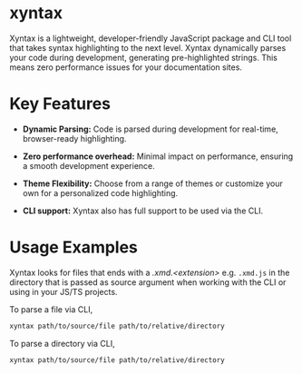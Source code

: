 # xyntax
Xyntax is a lightweight, developer-friendly JavaScript package and CLI tool that takes syntax highlighting to the next level. Xyntax dynamically parses your code during development, generating pre-highlighted strings. This means zero performance issues for your documentation sites. 



# Key Features

- **Dynamic Parsing:** Code is parsed during development for real-time, browser-ready highlighting.    

- **Zero performance overhead:** Minimal impact on performance, ensuring a smooth development experience.    

- **Theme Flexibility:** Choose from a range of themes or customize your own for a personalized code highlighting.    

- **CLI support:** Xyntax also has full support to be used via the CLI.    


# Usage Examples
Xyntax looks for files that ends with a *.xmd.&lt;extension&gt;* e.g. `.xmd.js` in the directory that is passed as source argument when working with the CLI or using in your JS/TS projects.     

To parse a file via CLI,
```txt
xyntax path/to/source/file path/to/relative/directory
```    

To parse a directory via CLI,
```txt
xyntax path/to/source/file path/to/relative/directory
```    
